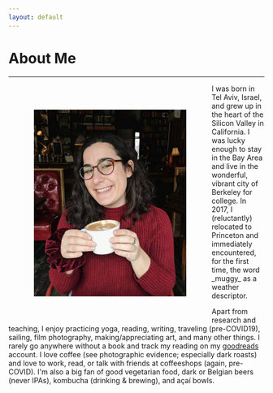 ```yaml
---
layout: default
---
```


# About Me
---
<img src="figures/portrait.jpg" alt="me" align="left" hspace="50" vspace="50" width="300px"/>
I was born in Tel Aviv, Israel, and grew up in the heart of the Silicon Valley in California. I was lucky enough to stay in the Bay Area and live in the wonderful, vibrant city of Berkeley for college. In 2017, I (reluctantly) relocated to Princeton and immediately encountered, for the first time, the word _muggy_ as a weather descriptor.

Apart from research and teaching, I enjoy practicing yoga, reading, writing, traveling (pre-COVID19), sailing, film photography, making/appreciating art, and many other things. I rarely go anywhere without a book and track my reading on my [goodreads](https://www.goodreads.com/user/show/27519872-goni-halevi) account. I love coffee (see photographic evidence; especially dark roasts) and love to work, read, or talk with friends at coffeeshops (again, pre-COVID). I'm also a big fan of good vegetarian food, dark or Belgian beers (never IPAs), kombucha (drinking & brewing), and açaí bowls.
